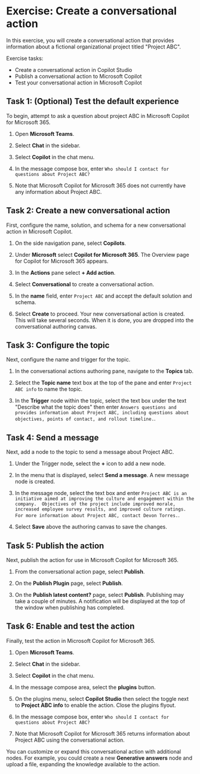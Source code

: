 # Exercise: Create a conversational action

In this exercise, you will create a conversational action that provides information about a fictional organizational project titled "Project ABC".

Exercise tasks:

- Create a conversational action in Copilot Studio
- Publish a conversational action to Microsoft Copilot
- Test your conversational action in Microsoft Copilot

## Task 1: (Optional) Test the default experience

To begin, attempt to ask a question about project ABC in Microsoft Copilot for Microsoft 365.

1. Open **Microsoft Teams**.

1. Select **Chat** in the sidebar.

1. Select **Copilot** in the chat menu.

1. In the message compose box, enter `Who should I contact for questions about Project ABC?`

1. Note that Microsoft Copilot for Microsoft 365 does not currently have any information about Project ABC.

## Task 2: Create a new conversational action

First, configure the name, solution, and schema for a new conversational action in Microsoft Copilot.

1. On the side navigation pane, select **Copilots**.

1. Under **Microsoft** select **Copilot for Microsoft 365**. The Overview page for Copilot for Microsoft 365 appears.

1. In the **Actions** pane select **+ Add action**.

1. Select **Conversational** to create a conversational action.

1. In the **name** field, enter `Project ABC` and accept the default solution and schema.

1. Select **Create** to proceed. Your new conversational action is created. This will take several seconds. When it is done, you are dropped into the conversational authoring canvas.

## Task 3: Configure the topic

Next, configure the name and trigger for the topic.

1. In the conversational actions authoring pane, navigate to the **Topics** tab.

1. Select the **Topic name** text box at the top of the pane and enter `Project ABC info` to name the topic.

1. In the **Trigger** node within the topic, select the text box under the text "Describe what the topic does" then enter `Answers questions and provides information about Project ABC, including questions about objectives, points of contact, and rollout timeline.`.

## Task 4: Send a message

Next, add a node to the topic to send a message about Project ABC.

1. Under the Trigger node, select the **+** icon to add a new node.

1. In the menu that is displayed, select **Send a message**.  A new message node is created.

1. In the message node, select the text box and enter `Project ABC is an initiative aimed at improving the culture and engagement within the company.  Objectives of the project include improved morale, increased employee survey results, and improved culture ratings.  For more information about Project ABC, contact Devon Torres.`.

1. Select **Save** above the authoring canvas to save the changes.

## Task 5: Publish the action

Next, publish the action for use in Microsoft Copilot for Microsoft 365.

1. From the conversational action page, select **Publish**.

1. On the **Publish Plugin** page, select **Publish**.

1. On the **Publish latest content?** page, select **Publish**.  Publishing may take a couple of minutes.  A notification will be displayed at the top of the window when publishing has completed.

## Task 6: Enable and test the action

Finally, test the action in Microsoft Copilot for Microsoft 365.

1. Open **Microsoft Teams**.

1. Select **Chat** in the sidebar.

1. Select **Copilot** in the chat menu.

1. In the message compose area, select the **plugins** button.

1. On the plugins menu, select **Copilot Studio** then select the toggle next to **Project ABC info** to enable the action.  Close the plugins flyout.

2. In the message compose box, enter `Who should I contact for questions about Project ABC?`

3. Note that Microsoft Copilot for Microsoft 365 returns information about Project ABC using the conversational action.

You can customize or expand this conversational action with additional nodes.  For example, you could create a new **Generative answers** node and upload a file, expanding the knowledge available to the action.